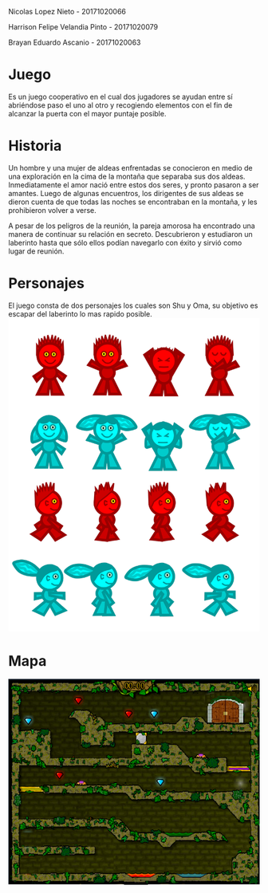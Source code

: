 Nicolas Lopez Nieto - 20171020066

Harrison Felipe Velandia Pinto - 20171020079

Brayan Eduardo Ascanio - 20171020063

# Juego
Es un juego cooperativo en el cual dos jugadores se ayudan entre sí abriéndose paso el uno al otro y recogiendo elementos con el fin de alcanzar la puerta con el mayor puntaje posible.

# Historia
Un hombre y una mujer de aldeas enfrentadas se conocieron en medio de una exploración en la cima de la montaña que separaba sus dos aldeas. Inmediatamente el amor nació entre estos dos seres, y pronto pasaron a ser amantes. Luego de algunas encuentros, los dirigentes de sus aldeas se dieron cuenta de que todas las noches se encontraban en la montaña, y les prohibieron volver a verse.

A pesar de los peligros de la reunión, la pareja amorosa ha encontrado una manera de continuar su relación en secreto. Descubrieron y estudiaron un laberinto hasta que sólo ellos podían navegarlo con éxito y sirvió como lugar de reunión.
# Personajes
El juego consta de dos personajes los cuales son Shu y Oma, su objetivo es escapar del laberinto lo mas rapido posible. 
![Estructura](https://github.com/nicolaslopez99/Juego/blob/master/Sprites_Juego.png)


# Mapa
![Estructura](https://github.com/nicolaslopez99/Juego/blob/master/fondo%20juego.png)

